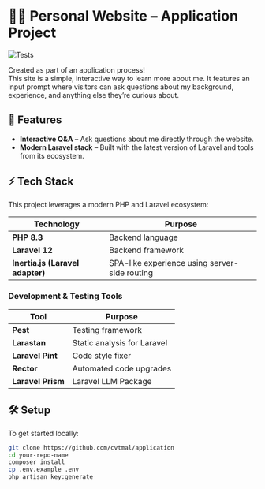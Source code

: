 # 🧑‍💻 Personal Website – Application Project

![Tests](https://github.com/cvtmal/application/actions/workflows/tests.yml/badge.svg)

Created as part of an application process!  
This site is a simple, interactive way to learn more about me. It features an input prompt where visitors can ask questions about my background, experience, and anything else they’re curious about.

## 🚀 Features

- **Interactive Q&A** – Ask questions about me directly through the website.
- **Modern Laravel stack** – Built with the latest version of Laravel and tools from its ecosystem.

## ⚡️ Tech Stack

This project leverages a modern PHP and Laravel ecosystem:

| Technology | Purpose |
|------------|---------|
| **PHP 8.3** | Backend language |
| **Laravel 12** | Backend framework |
| **Inertia.js (Laravel adapter)** | SPA-like experience using server-side routing |

### Development & Testing Tools

| Tool              | Purpose                     |
|-------------------|-----------------------------|
| **Pest**          | Testing framework           |
| **Larastan**      | Static analysis for Laravel |
| **Laravel Pint**  | Code style fixer            |
| **Rector**        | Automated code upgrades     |
| **Laravel Prism** | Laravel LLM Package         |

## 🛠️ Setup

To get started locally:

```bash
git clone https://github.com/cvtmal/application
cd your-repo-name
composer install
cp .env.example .env
php artisan key:generate
